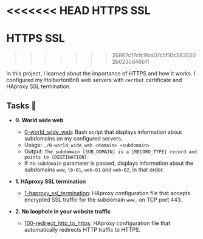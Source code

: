 <<<<<<< HEAD
HTTPS SSL
=======
# HTTPS SSL
>>>>>>> 26867c17cfc9bd07c5f10c5835202b023cd46b11

In this project, I learned about the importance of HTTPS and how it works. I
configured my HolbertonBnB web servers with `certbot` certificate and HAproxy
SSL termination.

## Tasks :page_with_curl:

* **0. World wide web**
  * [0-world_wide_web](./0-world_wide_web): Bash script that displays
  information about subdomains on my configured servers.
  * Usage: `./0-world_wide_web <domain> <subdomain>`
  * Output: `The subdomain [SUB_DOMAIN] is a [RECORD_TYPE] record and
  points to [DESTINATION]`
  * If no `subdomain` parameter is passed, displays information about the
  subdomains `www`, `lb-01`, `web-01` and `web-02`, in that order.

* **1. HAproxy SSL termination**
  * [1-haproxy_ssl_termination](./1-haproxy_ssl_termination): HAproxy
  configuration file that accepts encrypted SSL traffic for the subdomain
  `www.` on TCP port 443.

* **2. No loophole in your website traffic**
  * [100-redirect_http_to_https](./100-redirect_http_to_https): HAproxy
  configuration file that automatically redirects HTTP traffic to HTTPS.
